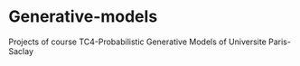 # Generative-models
Projects of course TC4-Probabilistic Generative Models of Universite Paris-Saclay
